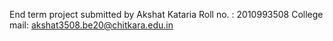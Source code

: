 End term project submitted by Akshat Kataria
Roll no. : 2010993508
College mail: akshat3508.be20@chitkara.edu.in
